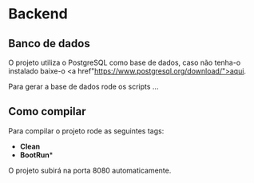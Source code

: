 # Backend

## Banco de dados
O projeto utiliza o PostgreSQL como base de dados, caso não tenha-o instalado baixe-o <a href"https://www.postgresql.org/download/">aqui</a>.

Para gerar a base de dados rode os scripts ...

## Como compilar
Para compilar o projeto rode as seguintes tags:
* **Clean**
* **BootRun***

O projeto subirá na porta 8080 automaticamente.
